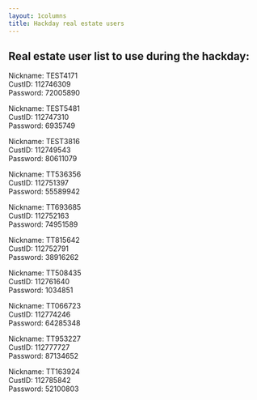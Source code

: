 ```yaml
---
layout: 1columns
title: Hackday real estate users
---
```


## Real estate user list to use during the hackday:

Nickname: TEST4171    
CustID: 112746309    
Password: 72005890    
    
Nickname: TEST5481    
CustID: 112747310    
Password: 6935749    

Nickname: TEST3816    
CustID: 112749543    
Password: 80611079    
    
Nickname: TT536356    
CustID: 112751397    
Password: 55589942    
    
Nickname: TT693685    
CustID: 112752163    
Password: 74951589    
    
Nickname: TT815642    
CustID: 112752791    
Password: 38916262    
    
Nickname: TT508435    
CustID: 112761640    
Password: 1034851    
    
Nickname: TT066723    
CustID: 112774246    
Password: 64285348    
    
Nickname: TT953227    
CustID: 112777727    
Password: 87134652    
    
Nickname: TT163924    
CustID: 112785842    
Password: 52100803    
